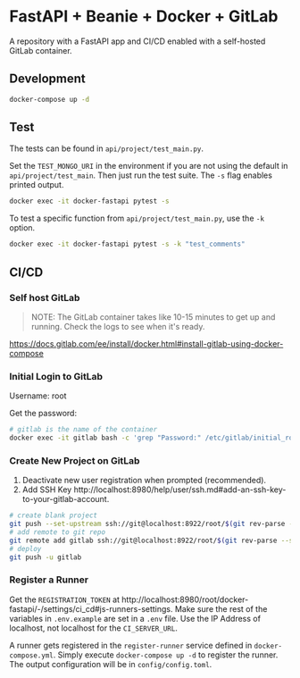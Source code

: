 # FastAPI + Beanie + Docker + GitLab

A repository with a FastAPI app and CI/CD enabled with a self-hosted GitLab container.

## Development

```bash
docker-compose up -d
```

## Test

The tests can be found in `api/project/test_main.py`.

Set the `TEST_MONGO_URI` in the environment if you are not using the default in `api/project/test_main`. Then just run the test suite. The `-s` flag enables printed output.

```bash
docker exec -it docker-fastapi pytest -s
```

To test a specific function from `api/project/test_main.py`, use the `-k` option.

```bash
docker exec -it docker-fastapi pytest -s -k "test_comments"
```

## CI/CD

### Self host GitLab

> NOTE: The GitLab container takes like 10-15 minutes to get up and running. Check the logs to see when it's ready.

https://docs.gitlab.com/ee/install/docker.html#install-gitlab-using-docker-compose

### Initial Login to GitLab

Username: root

Get the password:

```bash
# gitlab is the name of the container
docker exec -it gitlab bash -c 'grep "Password:" /etc/gitlab/initial_root_password'
```

### Create New Project on GitLab

1. Deactivate new user registration when prompted (recommended).
2. Add SSH Key http://localhost:8980/help/user/ssh.md#add-an-ssh-key-to-your-gitlab-account.

```bash
# create blank project
git push --set-upstream ssh://git@localhost:8922/root/$(git rev-parse --show-toplevel | xargs basename).git $(git rev-parse --abbrev-ref HEAD)
# add remote to git repo
git remote add gitlab ssh://git@localhost:8922/root/$(git rev-parse --show-toplevel | xargs basename).git
# deploy
git push -u gitlab
```

### Register a Runner

Get the `REGISTRATION_TOKEN` at http://localhost:8980/root/docker-fastapi/-/settings/ci_cd#js-runners-settings. Make sure the rest of the variables in `.env.example` are set in a `.env` file. Use the IP Address of localhost, not localhost for the `CI_SERVER_URL`.

A runner gets registered in the `register-runner` service defined in `docker-compose.yml`. Simply execute `docker-compose up -d` to register the runner. The output configuration will be in `config/config.toml`.
